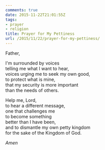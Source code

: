 ```yaml
---
comments: true
date: 2015-11-22T21:01:55Z
tags:
- prayer
- religion
title: Prayer for My Pettiness
url: /2015/11/22/prayer-for-my-pettiness/
---
```


Father,

I'm surrounded by voices  
telling me what I want to hear,  
voices urging me to seek my own good,  
to protect what is mine,  
that my security is more important  
than the needs of others.

Help me, Lord,  
to hear a different message,  
one that challenges me  
to become something  
better than I have been,  
and to dismantle my own petty kingdom  
for the sake of the Kingdom of God.

*Amen*
